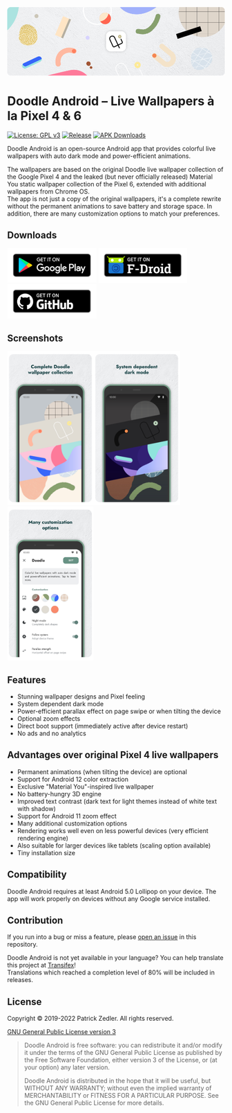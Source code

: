 <img src="assets/header.png" />

# Doodle Android – Live Wallpapers à la Pixel 4 & 6

[![License: GPL v3](https://img.shields.io/badge/License-GPLv3-blue.svg)](https://www.gnu.org/licenses/gpl-3.0)  [![Release](https://img.shields.io/github/v/release/patzly/doodle-android?label=Release&logo=github)](https://github.com/patzly/doodle-android/releases)  [![APK Downloads](https://img.shields.io/github/downloads/patzly/doodle-android/total.svg?label=APK%20Downloads&logo=github)](https://github.com/patzly/doodle-android/releases)

Doodle Android is an open-source Android app that provides colorful live wallpapers with auto dark mode and power-efficient animations.

The wallpapers are based on the original Doodle live wallpaper collection of the Google Pixel 4 and the leaked (but never officially released) Material You static wallpaper collection of the Pixel 6, extended with additional wallpapers from Chrome OS.  
The app is not just a copy of the original wallpapers, it's a complete rewrite without the permanent animations to save battery and storage space. In addition, there are many customization options to match your preferences.

## Downloads

<a href='https://play.google.com/store/apps/details?id=xyz.zedler.patrick.doodle'><img alt='Get it on Google Play' height="80" src='assets/badge_playstore.png'/></a>
<a href='https://f-droid.org/en/packages/xyz.zedler.patrick.doodle/'><img alt='Get it on F-Droid' height="80" src='assets/badge_fdroid.png'/></a>
<a href='https://github.com/patzly/doodle-android/releases'><img alt='Get it on GitHub' height="80" src='assets/badge_github.png'/></a>

## Screenshots

<a href="assets/screen1.png"><img src="assets/screen1.png" width="200px"/></a><a href="assets/screen2.png"><img src="assets/screen2.png" width="200px"/></a><a href="assets/screen3.png"><img src="assets/screen3.png" width="200px"/></a>

## Features

* Stunning wallpaper designs and Pixel feeling
* System dependent dark mode
* Power-efficient parallax effect on page swipe or when tilting the device
* Optional zoom effects
* Direct boot support (immediately active after device restart)
* No ads and no analytics

## Advantages over original Pixel 4 live wallpapers

* Permanent animations (when tilting the device) are optional
* Support for Android 12 color extraction
* Exclusive "Material You"-inspired live wallpaper
* No battery-hungry 3D engine
* Improved text contrast (dark text for light themes instead of white text with shadow)
* Support for Android 11 zoom effect
* Many additional customization options
* Rendering works well even on less powerful devices (very efficient rendering engine)
* Also suitable for larger devices like tablets (scaling option available)
* Tiny installation size

## Compatibility

Doodle Android requires at least Android 5.0 Lollipop on your device. The app will work properly on devices without any Google service installed.

## Contribution

If you run into a bug or miss a feature, please [open an issue](https://github.com/patzly/doodle-android/issues) in this repository.

Doodle Android is not yet available in your language? You can help translate this project at [Transifex](https://www.transifex.com/patzly/doodle-android)!  
Translations which reached a completion level of 80% will be included in releases.

## License

Copyright &copy; 2019-2022 Patrick Zedler. All rights reserved.

[GNU General Public License version 3](https://www.gnu.org/licenses/gpl.txt)

> Doodle Android is free software: you can redistribute it and/or modify it under the terms of the GNU General Public License as published by the Free Software Foundation, either version 3 of the License, or (at your option) any later version.
>
> Doodle Android is distributed in the hope that it will be useful, but WITHOUT ANY WARRANTY; without even the implied warranty of MERCHANTABILITY or FITNESS FOR A PARTICULAR PURPOSE. See the GNU General Public License for more details.
